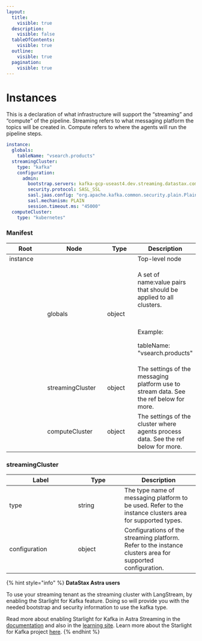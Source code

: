 ```yaml
---
layout:
  title:
    visible: true
  description:
    visible: false
  tableOfContents:
    visible: true
  outline:
    visible: true
  pagination:
    visible: true
---
```


# Instances

This is a declaration of what infrastructure will support the “streaming” and “compute” of the pipeline. Streaming refers to what messaging platform the topics will be created in. Compute refers to where the agents will run the pipeline steps.

```yaml
instance:
  globals:
    tableName: "vsearch.products"
  streamingCluster:
    type: "kafka"
    configuration:
      admin:
        bootstrap.servers: kafka-gcp-useast4.dev.streaming.datastax.com:9093
        security.protocol: SASL_SSL
        sasl.jaas.config: "org.apache.kafka.common.security.plain.PlainLoginModule required username='${ secrets.astra-token.tenant }' password='token:${ secrets.astra-token.token }';"
        sasl.mechanism: PLAIN
        session.timeout.ms: "45000"
  computeCluster:
    type: "kubernetes"
```

### Manifest

<table><thead><tr><th width="119">Root</th><th width="167">Node</th><th width="94">Type</th><th>Description</th></tr></thead><tbody><tr><td>instance</td><td><br></td><td><br></td><td>Top-level node</td></tr><tr><td><br></td><td>globals</td><td>object</td><td><p>A set of name:value pairs that should be applied to all clusters.</p><p><br></p><p>Example:</p><p>tableName: "vsearch.products"</p></td></tr><tr><td><br></td><td>streamingCluster</td><td>object</td><td>The settings of the messaging platform use to stream data. See the ref below for more.</td></tr><tr><td><br></td><td>computeCluster</td><td>object</td><td>The settings of the cluster where agents process data. See the ref below for more.</td></tr></tbody></table>

### streamingCluster

<table><thead><tr><th width="167">Label</th><th width="107.33333333333331">Type</th><th>Description</th></tr></thead><tbody><tr><td>type</td><td>string</td><td>The type name of messaging platform to be used. Refer to the instance clusters area for supported types.</td></tr><tr><td>configuration</td><td>object</td><td>Configurations of the streaming platform. Refer to the instance clusters area for supported configuration.</td></tr></tbody></table>

{% hint style="info" %}
**DataStax Astra users**

To use your streaming tenant as the streaming cluster with LangStream, by enabling the Starlight for Kafka feature. Doing so will provide you with the needed bootstrap and security information to use the kafka type.

Read more about enabling Starlight for Kafka in Astra Streaming in the [documentation](https://docs.datastax.com/en/streaming/astra-streaming/developing/astream-kafka.html) and also in the [learning site](https://docs.datastax.com/en/streaming/streaming-learning/use-cases-architectures/starlight/kafka/index.html). Learn more about the Starlight for Kafka project [here](https://docs.datastax.com/en/streaming/starlight-for-kafka/2.10.1.x/index.html).
{% endhint %}
